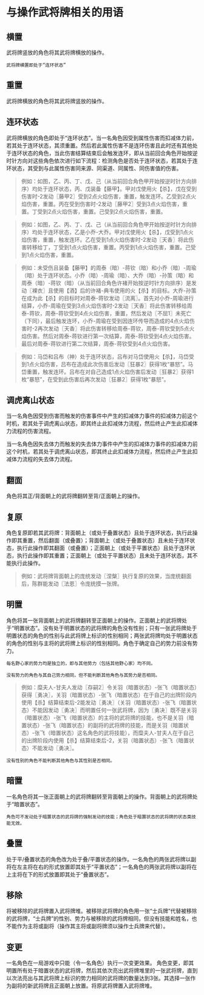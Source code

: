 # 与操作武将牌相关的用语

## 横置
武将牌竖放的角色将其武将牌横放的操作。

`武将牌横置即处于“连环状态”`

## 重置
武将牌横放的角色将其武将牌竖放的操作。

## 连环状态
武将牌横放的角色即处于“连环状态”。当一名角色因受到属性伤害而扣减体力前，若其处于连环状态，其须重置。然后若此属性伤害不是连环伤害且此时还有其他处于连环状态的角色，当此伤害结算结束后会触发连环，即从当前回合角色开始按逆时针方向对这些角色依次进行如下流程：检测角色是否处于连环状态，若其处于连环状态，其受到与此属性伤害同来源、同渠道、同属性、同伤害值的伤害。

> 例如：如图，乙、丙、丁、戊、己（从当前回合角色甲开始按逆时针方向排序）均处于连环状态，丙、戊装备【藤甲】。甲对戊使用火【杀】，戊在受到伤害时-2发动〖藤甲2〗受到2点火焰伤害，重置，触发连环。乙受到2点火焰伤害，重置。丙在受到伤害时-2发动〖藤甲2〗受到3点火焰伤害，重置。丁受到2点火焰伤害，重置。己受到2点火焰伤害，重置。

> 例如：如图，乙、丙、丁、戊、己（从当前回合角色甲开始按逆时针方向排序）均处于连环状态，乙是小乔-大乔。甲对戊使用火【杀】，戊受到1点火焰伤害，重置，触发连环。乙在受到1点火焰伤害时-2发动〖天香〗将此伤害转移给丁，丁受到1点火焰伤害，重置。丙受到1点火焰伤害，重置。己受到1点火焰伤害，重置。

> 例如：未受伤且装备【藤甲】的周泰（暗）-蒋钦（暗）和小乔（暗）-周瑜（暗）处于连环状态。小乔（暗）-周瑜（暗）、大乔（暗）-孙策（暗）和周泰（暗）-蒋钦（暗）（从当前回合角色许褚开始按逆时针方向排序）是发动〖裸衣〗且使用【酒】后的许褚-典韦使用的火【杀】的目标。大乔-孙策在成为此【杀】的目标时对周泰-蒋钦发动〖流离〗。首先对小乔-周瑜进行结算，小乔-周瑜在受到3点火焰伤害时-2发动〖天香〗将此伤害转移给周泰-蒋钦，周泰-蒋钦受到4点火焰伤害，重置，然后发动〖不屈1〗未死亡（下同），最后触发连环，小乔-周瑜在受到因连环传导而造成的4点火焰伤害时-2再次发动〖天香〗将此伤害转移给周泰-蒋钦，周泰-蒋钦受到5点火焰伤害。然后对周泰-蒋钦进行第一次结算，周泰-蒋钦受到4点火焰伤害。最后对周泰-蒋钦进行第二次结算，周泰-蒋钦受到4点火焰伤害。

> 例如：马岱和吕布（神）处于连环状态，吕布对马岱使用火【杀】，马岱受到1点火焰伤害，吕布在造成此次伤害后发动〖狂暴2〗获得1枚“暴怒”。马岱重置，触发连环。吕布在对自己造成1点火焰伤害后发动〖狂暴2〗获得1枚“暴怒”，在受到此伤害后再次发动〖狂暴2〗获得1枚“暴怒”。

## 调虎离山状态
当一名角色因受到伤害而触发的伤害事件中产生的扣减体力事件的扣减体力前这个时机，若其处于调虎离山状态，即其终止此扣减体力流程，然后终止产生此扣减体力流程的伤害流程。

当一名角色因失去体力而触发的失去体力事件中产生的扣减体力事件的扣减体力前这个时机，若其处于调虎离山状态，即其终止此扣减体力流程，然后终止产生此扣减体力流程的失去体力流程。

## 翻面
角色将其正/背面朝上的武将牌翻转至背/正面朝上的操作。

## 复原
角色复原即若其武将牌：背面朝上（或处于叠置状态）且处于连环状态，执行此操作即其重置，然后翻面（或叠置）；背面朝上（或处于叠置状态）且未处于连环状态，执行此操作即其翻面（或叠置）；正面朝上（或处于平置状态）且处于连环状态，执行此操作即其重置；正面朝上（或处于平置状态）且未处于连环状态，其不能执行此操作。

> 例如：武将牌背面朝上的庞统发动〖涅槃〗执行复原的效果，当庞统翻面后，陈群能发动〖法恩〗令庞统摸一张牌。

## 明置
角色将其一张背面朝上的武将牌翻转至正面朝上的操作。正面朝上的武将牌处于“明置状态”。没有处于明置状态的武将牌的角色没有性别；只有一张武将牌处于明置状态的角色的性别与此武将牌上标识的性别相同；两张武将牌均处于明置状态的角色的性别与主将的武将牌上标识的性别相同。角色于确定自己的势力前没有势力。

`每名野心家的势力均是独立的，即与其他势力（包括其他野心家）均不同。`

`没有势力的角色与其自己势力相同，但不能判断其他角色与其势力是否相同。`

> 例如：糜夫人-甘夫人发动〖存嗣2〗令关羽（暗置状态）-张飞（暗置状态）获得〖勇决〗，关羽（暗置状态）-张飞（暗置状态）在于自己的出牌阶段内使用【杀】结算结束后-2能发动〖勇决〗（关羽（暗置状态）-张飞（暗置状态）不能因发动〖勇决〗而明置任何一张武将牌，因为〖勇决〗既不是关羽（暗置状态）-张飞（暗置状态）的主将的武将牌的技能，也不是关羽（暗置状态）-张飞（暗置状态）的副将的武将牌的技能，而是关羽（暗置状态）-张飞（暗置状态）这名角色的武将技能），而糜夫人-甘夫人在于自己的出牌阶段内使用【杀】结算结束后-2，关羽（暗置状态）-张飞（暗置状态）不能发动〖勇决〗。

`没有性别的角色不能判断其他角色与其性别是否相同。`

## 暗置
一名角色将其一张正面朝上的武将牌翻转至背面朝上的操作。背面朝上的武将牌处于“暗置状态”。

`角色可不发动处于暗置状态的武将牌的强制发动的技能；角色处于暗置状态的武将牌的状态类技能无效。`

## 叠置
处于平/叠置状态的角色改为处于叠/平置状态的操作。一名角色的两张武将牌以副将在左主将在右的形式放置即其处于“平置状态”；一名角色的两张武将牌以副将在上主将在下的形式放置即其处于“叠置状态”。

## 移除
将被移除的武将牌置入武将牌堆。被移除武将牌的角色用一张“士兵牌”代替被移除的武将牌，“士兵牌”的性别、势力与被移除的武将牌相同，但没有技能和姓名，也不能作为主将或副将（操作其主将或副将牌须以操作士兵牌来代替）。

## 变更
一名角色在一局游戏中只能（令一名角色）执行一次变更效果。
角色变更，即其明置所有处于暗置状态的武将牌，然后其依次亮出武将牌堆里的一张武将牌，直到以次法亮出与其武将牌上标识的势力相同的武将牌的数量达到3张。其选择一张作为副将的新武将牌且正面朝上放置。将原武将牌置入武将牌堆。
